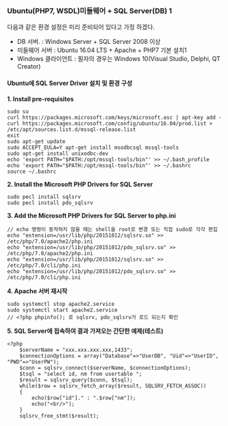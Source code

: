 ### Ubuntu(PHP7, WSDL)미들웨어 + SQL Server(DB) 1

다음과 같은 환경 설정은 미리 준비되어 있다고 가정 하겠다.
* DB 서버. : Windows Server + SQL Server 2008 이상
* 미들웨어 서버 : Ubuntu 16.04 LTS + Apache + PHP7 기본 설치1
* Windows 클라이언트 : 필자의 경우는 Windows 10(Visual Studio, Delphi, QT Creator)

#### Ubuntu에 SQL Server Driver 설치 및 환경 구성

**1. Install pre-requisites**
```
sudo su 
curl https://packages.microsoft.com/keys/microsoft.asc | apt-key add -
curl https://packages.microsoft.com/config/ubuntu/16.04/prod.list > /etc/apt/sources.list.d/mssql-release.list
exit
sudo apt-get update
sudo ACCEPT_EULA=Y apt-get install msodbcsql mssql-tools 
sudo apt-get install unixodbc-dev
echo 'export PATH="$PATH:/opt/mssql-tools/bin"' >> ~/.bash_profile
echo 'export PATH="$PATH:/opt/mssql-tools/bin"' >> ~/.bashrc
source ~/.bashrc
```

**2. Install the Microsoft PHP Drivers for SQL Server**
```
sudo pecl install sqlsrv
sudo pecl install pdo_sqlsrv
```

**3. Add the Microsoft PHP Drivers for SQL Server to php.ini**
```
// echo 명령이 동작하지 않을 때는 shell을 root로 변경 또는 직접 sudo로 각각 편집
echo "extension=/usr/lib/php/20151012/sqlsrv.so" >> /etc/php/7.0/apache2/php.ini
echo "extension=/usr/lib/php/20151012/pdo_sqlsrv.so" >> /etc/php/7.0/apache2/php.ini
echo "extension=/usr/lib/php/20151012/sqlsrv.so" >> /etc/php/7.0/cli/php.ini
echo "extension=/usr/lib/php/20151012/pdo_sqlsrv.so" >> /etc/php/7.0/cli/php.ini
```

**4. Apache 서버 재시작**
```
sudo systemctl stop apache2.service
sudo systemctl start apache2.service
// <?php phpinfo(); 로 sqlsrv, pdo_sqlsrv가 로드 되는지 확인
```

**5. SQL Server에 접속하여 결과 가져오는 간단한 예제(테스트)**
```
<?php
	$serverName = "xxx.xxx.xxx.xxx,1433";
	$connectionOptions = array("Database"=>"UserDB", "Uid"=>"UserID", "PWD"=>"UserPW");
	$conn = sqlsrv_connect($serverName, $connectionOptions);
	$tsql = "select id, nm from usertable ";
	$result = sqlsrv_query($conn, $tsql);
	while($row = sqlsrv_fetch_array($result, SQLSRV_FETCH_ASSOC))
	{
		echo($row["id"]." : ".$row["nm"]);
		echo("<br/>");
	}
	sqlsrv_free_stmt($result);
```
